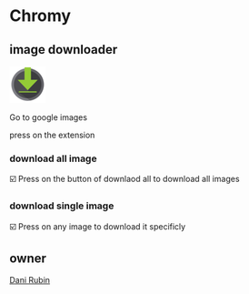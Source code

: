 # Chromy

## image downloader
![alt text](https://github.com/DaniRubin/chromy/blob/master/image%20downloader/images/64.png?raw=true)

Go to google images

press on the extension

### download all image
:ballot_box_with_check: Press on the button of downlaod all to download all images

### download single image
:ballot_box_with_check: Press on any image to download it specificly


## owner
[Dani Rubin](https://www.instagram.com/dani75757/)
